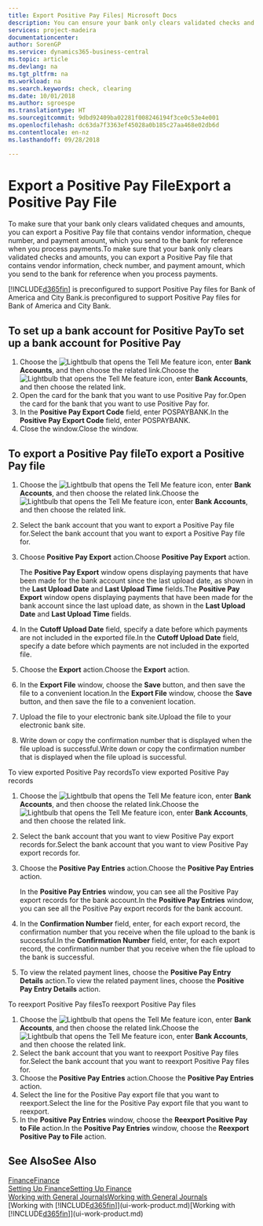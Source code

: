 ```yaml
---
title: Export Positive Pay Files| Microsoft Docs
description: You can ensure your bank only clears validated checks and amounts by exporting a Positive Pay file that contains vendor and payment information.
services: project-madeira
documentationcenter: 
author: SorenGP
ms.service: dynamics365-business-central
ms.topic: article
ms.devlang: na
ms.tgt_pltfrm: na
ms.workload: na
ms.search.keywords: check, clearing
ms.date: 10/01/2018
ms.author: sgroespe
ms.translationtype: HT
ms.sourcegitcommit: 9dbd92409ba02281f008246194f3ce0c53e4e001
ms.openlocfilehash: dc63da7f3363ef45028a0b185c27aa468e02db6d
ms.contentlocale: en-nz
ms.lasthandoff: 09/28/2018

---
```

# <a name="export-a-positive-pay-file"></a><span data-ttu-id="282a1-103">Export a Positive Pay File</span><span class="sxs-lookup"><span data-stu-id="282a1-103">Export a Positive Pay File</span></span>
<span data-ttu-id="282a1-104">To make sure that your bank only clears validated cheques and amounts, you can export a Positive Pay file that contains vendor information, cheque number, and payment amount, which you send to the bank for reference when you process payments.</span><span class="sxs-lookup"><span data-stu-id="282a1-104">To make sure that your bank only clears validated checks and amounts, you can export a Positive Pay file that contains vendor information, check number, and payment amount, which you send to the bank for reference when you process payments.</span></span>

[!INCLUDE[d365fin](includes/d365fin_md.md)] <span data-ttu-id="282a1-105">is preconfigured to support Positive Pay files for Bank of America and City Bank.</span><span class="sxs-lookup"><span data-stu-id="282a1-105">is preconfigured to support Positive Pay files for Bank of America and City Bank.</span></span>

## <a name="to-set-up-a-bank-account-for-positive-pay"></a><span data-ttu-id="282a1-106">To set up a bank account for Positive Pay</span><span class="sxs-lookup"><span data-stu-id="282a1-106">To set up a bank account for Positive Pay</span></span>
1. <span data-ttu-id="282a1-107">Choose the ![Lightbulb that opens the Tell Me feature](media/ui-search/search_small.png "Tell me what you want to do") icon, enter **Bank Accounts**, and then choose the related link.</span><span class="sxs-lookup"><span data-stu-id="282a1-107">Choose the ![Lightbulb that opens the Tell Me feature](media/ui-search/search_small.png "Tell me what you want to do") icon, enter **Bank Accounts**, and then choose the related link.</span></span>
2. <span data-ttu-id="282a1-108">Open the card for the bank that you want to use Positive Pay for.</span><span class="sxs-lookup"><span data-stu-id="282a1-108">Open the card for the bank that you want to use Positive Pay for.</span></span>
3. <span data-ttu-id="282a1-109">In the **Positive Pay Export Code** field, enter POSPAYBANK.</span><span class="sxs-lookup"><span data-stu-id="282a1-109">In the **Positive Pay Export Code** field, enter POSPAYBANK.</span></span>
4. <span data-ttu-id="282a1-110">Close the window.</span><span class="sxs-lookup"><span data-stu-id="282a1-110">Close the window.</span></span>

## <a name="to-export-a-positive-pay-file"></a><span data-ttu-id="282a1-111">To export a Positive Pay file</span><span class="sxs-lookup"><span data-stu-id="282a1-111">To export a Positive Pay file</span></span>
1. <span data-ttu-id="282a1-112">Choose the ![Lightbulb that opens the Tell Me feature](media/ui-search/search_small.png "Tell me what you want to do") icon, enter **Bank Accounts**, and then choose the related link.</span><span class="sxs-lookup"><span data-stu-id="282a1-112">Choose the ![Lightbulb that opens the Tell Me feature](media/ui-search/search_small.png "Tell me what you want to do") icon, enter **Bank Accounts**, and then choose the related link.</span></span>
2. <span data-ttu-id="282a1-113">Select the bank account that you want to export a Positive Pay file for.</span><span class="sxs-lookup"><span data-stu-id="282a1-113">Select the bank account that you want to export a Positive Pay file for.</span></span>
3. <span data-ttu-id="282a1-114">Choose **Positive Pay Export** action.</span><span class="sxs-lookup"><span data-stu-id="282a1-114">Choose **Positive Pay Export** action.</span></span>

    <span data-ttu-id="282a1-115">The **Positive Pay Export** window opens displaying payments that have been made for the bank account since the last upload date, as shown in the **Last Upload Date** and **Last Upload Time** fields.</span><span class="sxs-lookup"><span data-stu-id="282a1-115">The **Positive Pay Export** window opens displaying payments that have been made for the bank account since the last upload date, as shown in the **Last Upload Date** and **Last Upload Time** fields.</span></span>
4. <span data-ttu-id="282a1-116">In the **Cutoff Upload Date** field, specify a date before which payments are not included in the exported file.</span><span class="sxs-lookup"><span data-stu-id="282a1-116">In the **Cutoff Upload Date** field, specify a date before which payments are not included in the exported file.</span></span>
5. <span data-ttu-id="282a1-117">Choose the **Export** action.</span><span class="sxs-lookup"><span data-stu-id="282a1-117">Choose the **Export** action.</span></span>
6. <span data-ttu-id="282a1-118">In the **Export File** window, choose the **Save** button, and then save the file to a convenient location.</span><span class="sxs-lookup"><span data-stu-id="282a1-118">In the **Export File** window, choose the **Save** button, and then save the file to a convenient location.</span></span>
7. <span data-ttu-id="282a1-119">Upload the file to your electronic bank site.</span><span class="sxs-lookup"><span data-stu-id="282a1-119">Upload the file to your electronic bank site.</span></span>
8. <span data-ttu-id="282a1-120">Write down or copy the confirmation number that is displayed when the file upload is successful.</span><span class="sxs-lookup"><span data-stu-id="282a1-120">Write down or copy the confirmation number that is displayed when the file upload is successful.</span></span>

<span data-ttu-id="282a1-121">To view exported Positive Pay records</span><span class="sxs-lookup"><span data-stu-id="282a1-121">To view exported Positive Pay records</span></span>

1. <span data-ttu-id="282a1-122">Choose the ![Lightbulb that opens the Tell Me feature](media/ui-search/search_small.png "Tell me what you want to do") icon, enter **Bank Accounts**, and then choose the related link.</span><span class="sxs-lookup"><span data-stu-id="282a1-122">Choose the ![Lightbulb that opens the Tell Me feature](media/ui-search/search_small.png "Tell me what you want to do") icon, enter **Bank Accounts**, and then choose the related link.</span></span>
2. <span data-ttu-id="282a1-123">Select the bank account that you want to view Positive Pay export records for.</span><span class="sxs-lookup"><span data-stu-id="282a1-123">Select the bank account that you want to view Positive Pay export records for.</span></span>
3. <span data-ttu-id="282a1-124">Choose the **Positive Pay Entries** action.</span><span class="sxs-lookup"><span data-stu-id="282a1-124">Choose the **Positive Pay Entries** action.</span></span>

    <span data-ttu-id="282a1-125">In the **Positive Pay Entries** window, you can see all the Positive Pay export records for the bank account.</span><span class="sxs-lookup"><span data-stu-id="282a1-125">In the **Positive Pay Entries** window, you can see all the Positive Pay export records for the bank account.</span></span>
4. <span data-ttu-id="282a1-126">In the **Confirmation Number** field, enter, for each export record, the confirmation number that you receive when the file upload to the bank is successful.</span><span class="sxs-lookup"><span data-stu-id="282a1-126">In the **Confirmation Number** field, enter, for each export record, the confirmation number that you receive when the file upload to the bank is successful.</span></span>
5. <span data-ttu-id="282a1-127">To view the related payment lines, choose the **Positive Pay Entry Details** action.</span><span class="sxs-lookup"><span data-stu-id="282a1-127">To view the related payment lines, choose the **Positive Pay Entry Details** action.</span></span>

<span data-ttu-id="282a1-128">To reexport Positive Pay files</span><span class="sxs-lookup"><span data-stu-id="282a1-128">To reexport Positive Pay files</span></span>

1. <span data-ttu-id="282a1-129">Choose the ![Lightbulb that opens the Tell Me feature](media/ui-search/search_small.png "Tell me what you want to do") icon, enter **Bank Accounts**, and then choose the related link.</span><span class="sxs-lookup"><span data-stu-id="282a1-129">Choose the ![Lightbulb that opens the Tell Me feature](media/ui-search/search_small.png "Tell me what you want to do") icon, enter **Bank Accounts**, and then choose the related link.</span></span>
2. <span data-ttu-id="282a1-130">Select the bank account that you want to reexport Positive Pay files for.</span><span class="sxs-lookup"><span data-stu-id="282a1-130">Select the bank account that you want to reexport Positive Pay files for.</span></span>
3. <span data-ttu-id="282a1-131">Choose the **Positive Pay Entries** action.</span><span class="sxs-lookup"><span data-stu-id="282a1-131">Choose the **Positive Pay Entries** action.</span></span>
4. <span data-ttu-id="282a1-132">Select the line for the Positive Pay export file that you want to reexport.</span><span class="sxs-lookup"><span data-stu-id="282a1-132">Select the line for the Positive Pay export file that you want to reexport.</span></span>
5. <span data-ttu-id="282a1-133">In the **Positive Pay Entries** window, choose the **Reexport Positive Pay to File** action.</span><span class="sxs-lookup"><span data-stu-id="282a1-133">In the **Positive Pay Entries** window, choose the **Reexport Positive Pay to File** action.</span></span>

## <a name="see-also"></a><span data-ttu-id="282a1-134">See Also</span><span class="sxs-lookup"><span data-stu-id="282a1-134">See Also</span></span>
[<span data-ttu-id="282a1-135">Finance</span><span class="sxs-lookup"><span data-stu-id="282a1-135">Finance</span></span>](finance.md)  
[<span data-ttu-id="282a1-136">Setting Up Finance</span><span class="sxs-lookup"><span data-stu-id="282a1-136">Setting Up Finance</span></span>](finance-setup-finance.md)  
[<span data-ttu-id="282a1-137">Working with General Journals</span><span class="sxs-lookup"><span data-stu-id="282a1-137">Working with General Journals</span></span>](ui-work-general-journals.md)  
<span data-ttu-id="282a1-138">[Working with [!INCLUDE[d365fin](includes/d365fin_md.md)]](ui-work-product.md)</span><span class="sxs-lookup"><span data-stu-id="282a1-138">[Working with [!INCLUDE[d365fin](includes/d365fin_md.md)]](ui-work-product.md)</span></span>


